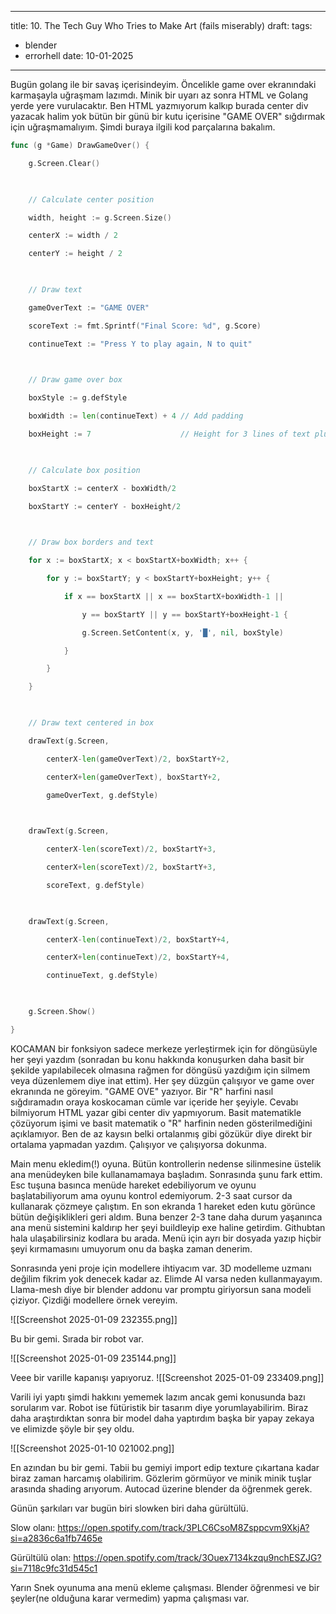 
---
title: 10. The Tech Guy Who Tries to Make Art (fails miserably)
draft: 
tags:
  - blender
  - errorhell
date: 10-01-2025
---

Bugün golang ile bir savaş içerisindeyim. Öncelikle game over ekranındaki karmaşayla uğraşmam lazımdı. Minik bir uyarı az sonra HTML ve Golang yerde yere vurulacaktır. Ben HTML yazmıyorum kalkıp burada center div yazacak halim yok bütün bir günü bir kutu içerisine "GAME OVER" sığdırmak için uğraşmamalıyım. Şimdi buraya ilgili kod parçalarına bakalım.

``` Go
func (g *Game) DrawGameOver() {

    g.Screen.Clear()

  

    // Calculate center position

    width, height := g.Screen.Size()

    centerX := width / 2

    centerY := height / 2

  

    // Draw text

    gameOverText := "GAME OVER"

    scoreText := fmt.Sprintf("Final Score: %d", g.Score)

    continueText := "Press Y to play again, N to quit"

  

    // Draw game over box

    boxStyle := g.defStyle

    boxWidth := len(continueText) + 4 // Add padding

    boxHeight := 7                    // Height for 3 lines of text plus padding

  

    // Calculate box position

    boxStartX := centerX - boxWidth/2

    boxStartY := centerY - boxHeight/2

  

    // Draw box borders and text

    for x := boxStartX; x < boxStartX+boxWidth; x++ {

        for y := boxStartY; y < boxStartY+boxHeight; y++ {

            if x == boxStartX || x == boxStartX+boxWidth-1 ||

                y == boxStartY || y == boxStartY+boxHeight-1 {

                g.Screen.SetContent(x, y, '█', nil, boxStyle)

            }

        }

    }

  

    // Draw text centered in box

    drawText(g.Screen,

        centerX-len(gameOverText)/2, boxStartY+2,

        centerX+len(gameOverText), boxStartY+2,

        gameOverText, g.defStyle)

  

    drawText(g.Screen,

        centerX-len(scoreText)/2, boxStartY+3,

        centerX+len(scoreText)/2, boxStartY+3,

        scoreText, g.defStyle)

  

    drawText(g.Screen,

        centerX-len(continueText)/2, boxStartY+4,

        centerX+len(continueText)/2, boxStartY+4,

        continueText, g.defStyle)

  

    g.Screen.Show()

}
```




KOCAMAN bir fonksiyon sadece merkeze yerleştirmek için for döngüsüyle her şeyi yazdım (sonradan bu konu hakkında konuşurken daha basit bir şekilde yapılabilecek olmasına rağmen for döngüsü yazdığım için silmem veya düzenlemem diye inat ettim). Her şey düzgün çalışıyor ve game over ekranında ne göreyim. "GAME OVE" yazıyor. Bir "R" harfini nasıl sığdıramadın oraya koskocaman cümle var içeride her şeyiyle. Cevabı bilmiyorum HTML yazar gibi center div yapmıyorum. Basit matematikle çözüyorum işimi ve basit matematik o "R" harfinin neden gösterilmediğini açıklamıyor. Ben de az kaysın belki ortalanmış gibi gözükür diye direkt bir ortalama yapmadan yazdım. Çalışıyor ve çalışıyorsa dokunma.

Main menu ekledim(!) oyuna. Bütün kontrollerin nedense silinmesine üstelik ana menüdeyken bile kullanamamaya başladım. Sonrasında şunu fark ettim. Esc tuşuna basınca menüde hareket edebiliyorum ve oyunu başlatabiliyorum ama oyunu kontrol edemiyorum. 2-3 saat cursor da kullanarak çözmeye çalıştım. En son ekranda 1 hareket eden kutu görünce bütün değişiklikleri geri aldım. Buna benzer 2-3 tane daha durum yaşanınca ana menü sistemini kaldırıp her şeyi buildleyip exe haline getirdim. Githubtan hala ulaşabilirsiniz kodlara bu arada. Menü için ayrı bir dosyada yazıp hiçbir şeyi kırmamasını umuyorum onu da başka zaman denerim. 

Sonrasında yeni proje için modellere ihtiyacım var. 3D modelleme uzmanı değilim fikrim yok denecek kadar az. Elimde AI varsa neden kullanmayayım. Llama-mesh diye bir blender addonu var promptu giriyorsun sana modeli çiziyor. Çizdiği modellere örnek vereyim.


![[Screenshot 2025-01-09 232355.png]]

Bu bir gemi.  Sırada bir robot var.


![[Screenshot 2025-01-09 235144.png]]

Veee bir varille kapanışı yapıyoruz.
![[Screenshot 2025-01-09 233409.png]]

Varili iyi yaptı şimdi hakkını yememek lazım ancak gemi konusunda bazı sorularım var. Robot ise fütüristik bir tasarım diye yorumlayabilirim. Biraz daha araştırdıktan sonra bir model daha yaptırdım başka bir yapay zekaya ve elimizde şöyle bir şey oldu.

![[Screenshot 2025-01-10 021002.png]]

En azından bu bir gemi. Tabii bu gemiyi import edip texture çıkartana kadar biraz zaman harcamış olabilirim.  Gözlerim görmüyor ve minik minik tuşlar arasında shading arıyorum. Autocad üzerine blender da öğrenmek gerek. 

Günün şarkıları var bugün biri slowken biri daha gürültülü.

Slow olanı: https://open.spotify.com/track/3PLC6CsoM8Zsppcvm9XkjA?si=a2836c6a1fb7465e

Gürültülü olan: https://open.spotify.com/track/3Ouex7134kzqu9nchESZJG?si=7118c9fc31d545c1

Yarın Snek oyunuma ana menü ekleme çalışması. Blender öğrenmesi ve bir şeyler(ne olduğuna karar vermedim) yapma çalışması var.